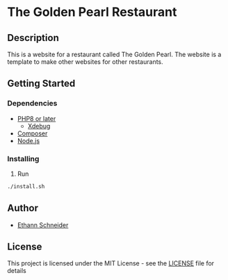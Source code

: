 # The Golden Pearl Restaurant
## Description
This is a website for a restaurant called The Golden Pearl. The website is a template to make other websites for other restaurants. 

## Getting Started
### Dependencies
- [PHP8 or later](https://www.php.net/downloads)
  - [Xdebug](https://xdebug.org/docs/install)
- [Composer](https://getcomposer.org/download/)
- [Node.js](https://nodejs.org/en/download/)

### Installing

1. Run 
```bash
./install.sh
```

## Author
- [Ethann Schneider](https://github.com/EthannSchneider/)

## License
This project is licensed under the MIT License - see the [LICENSE](LICENSE) file for details